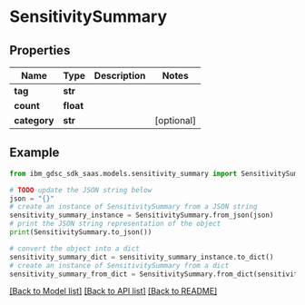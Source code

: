 # SensitivitySummary


## Properties

Name | Type | Description | Notes
------------ | ------------- | ------------- | -------------
**tag** | **str** |  | 
**count** | **float** |  | 
**category** | **str** |  | [optional] 

## Example

```python
from ibm_gdsc_sdk_saas.models.sensitivity_summary import SensitivitySummary

# TODO update the JSON string below
json = "{}"
# create an instance of SensitivitySummary from a JSON string
sensitivity_summary_instance = SensitivitySummary.from_json(json)
# print the JSON string representation of the object
print(SensitivitySummary.to_json())

# convert the object into a dict
sensitivity_summary_dict = sensitivity_summary_instance.to_dict()
# create an instance of SensitivitySummary from a dict
sensitivity_summary_from_dict = SensitivitySummary.from_dict(sensitivity_summary_dict)
```
[[Back to Model list]](../README.md#documentation-for-models) [[Back to API list]](../README.md#documentation-for-api-endpoints) [[Back to README]](../README.md)


